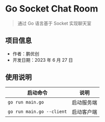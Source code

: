 # Go Socket Chat Room

> 通过 Go 语言基于 Socket 实现聊天室

## 项目信息

- 作者：鹏优创
- 开发日期：2023 年 6 月 27 日

## 使用说明

| 启动命令                | 说明       |
| ----------------------- | ---------- |
| `go run main.go`          | 启动服务端 |
| `go run main.go --client` | 启动客户端 |
